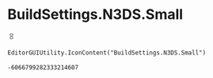 # BuildSettings.N3DS.Small
![](/img/BuildSettings.N3DS.Small.png)

``` CSharp
EditorGUIUtility.IconContent("BuildSettings.N3DS.Small")
```
```
-6066799282333214607
```
